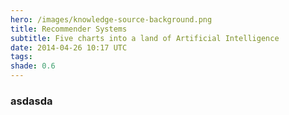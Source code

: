 ```yaml
---
hero: /images/knowledge-source-background.png
title: Recommender Systems
subtitle: Five charts into a land of Artificial Intelligence
date: 2014-04-26 10:17 UTC
tags:
shade: 0.6
---
```

### asdasda

